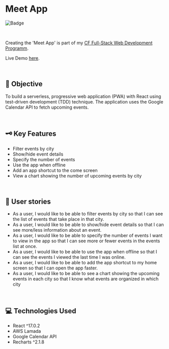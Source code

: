 # Meet App
![Badge](https://img.shields.io/badge/demo-online-green)

<p>&nbsp;</p>

Creating the 'Meet App' is part of my [CF Full-Stack Web Development Programm](https://careerfoundry.com/en/courses/become-a-web-developer/).

Live Demo [here](https://almanowski.github.io/meet/).

<p>&nbsp;</p>

## 📝 Objective
To build a serverless, progressive web application (PWA) with React using test-driven development (TDD) technique. The application uses the Google Calendar API to fetch upcoming events.

<p>&nbsp;</p>

## 🗝️ Key Features
* Filter events by city
* Show/hide event details
* Specify the number of events
* Use the app when offline
* Add an app shortcut to the come screen
* View a chart showing the number of upcoming events by city

<p>&nbsp;</p>

## 🙋 User stories
* As a user, I would like to be able to filter events by city so that I can see the list of events that take place in that city.
* As a user, I would like to be able to show/hide event details so that I can see more/less information about an event.
* As a user, I would like to be able to specify the number of events I want to view in the app so that I can see more or fewer events in the events list at once.
* As a user, I would like to be able to use the app when offline so that I can see the events I viewed the last time I was online.
* As a user, I would like to be able to add the app shortcut to my home screen so that I can open the app faster.
* As a user, I would like to be able to see a chart showing the upcoming events in each city so that I know what events are organized in which city

<p>&nbsp;</p>

## 💻 Technologies Used
* React ^17.0.2
* AWS Lamada
* Google Calendar API 
* Recharts ^2.1.8
